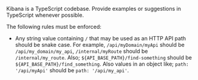 Kibana is a TypeScript codebase. Provide examples or suggestions in TypeScript whenever possible.

The following rules must be enforced:
* Any string value containing `/` that may be used as an HTTP API path should be snake case. For example, `/api/myDomain/myApi` should be `/api/my_domain/my_api`, `/internal/myRoute` should be `/internal/my_route`. Also; `${API_BASE_PATH}/find-something` should be `${API_BASE_PATH}/find_something`. Also values in an object like; `path: '/api/myApi'` should be `path: '/api/my_api'`.
